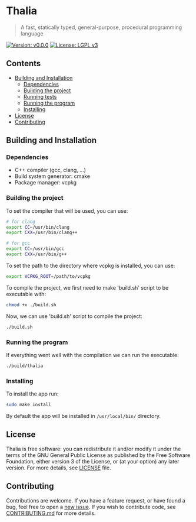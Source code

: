 # Thalia
> A fast, statically typed, general-purpose, procedural programming language

[![Version: v0.0.0](https://img.shields.io/badge/version-v0.0.0-red)](https://github.com/thalia-lang/thalia/blob/master/README.md)
[![License: LGPL v3](https://img.shields.io/badge/License-LGPL%20v3-blue.svg)](http://www.gnu.org/licenses/lgpl-3.0)

## Contents
- [Building and Installation](#building-and-installation)
  - [Dependencies](#dependencies)
  - [Building the project](#building-the-project)
  - [Running tests](#running-tests)
  - [Running the program](#running-the-program)
  - [Installing](#installing)
- [License](#license)
- [Contributing](#contributing)

## Building and Installation

### Dependencies
- C++ compiler (gcc, clang, ...)
- Build system generator: cmake
- Package manager: vcpkg 

### Building the project
To set the compiler that will be used, you can use:
```sh
# for clang
export CC=/usr/bin/clang
export CXX=/usr/bin/clang++

# for gcc
export CC=/usr/bin/gcc
export CXX=/usr/bin/g++
```

To set the path to the directory where vcpkg is installed, you can use:
```sh
export VCPKG_ROOT=/path/to/vcpkg
```

To compile the project, we first need to make 'build.sh' script to be executable with:
```sh
chmod +x ./build.sh
```

Now, we can use 'build.sh' script to compile the project:
```sh
./build.sh
```

### Running the program
If everything went well with the compilation we can run the executable:
```sh
./build/thalia
```

### Installing
To install the app run:
```sh
sudo make install
```
By default the app will be installed in `/usr/local/bin/` directory.

## License
Thalia is free software: you can redistribute it and/or modify it under the terms of the GNU General Public License as published by the Free Software Foundation, either version 3 of the License, or (at your option) any later version.
For more details, see [LICENSE](https://github.com/thalia-lang/thalia/blob/master/LICENSE) file.

## Contributing
Contributions are welcome.
If you have a feature request, or have found a bug, feel free to open a [new issue](https://github.com/thalia-lang/thalia/issues/new).
If you wish to contribute code, see [CONTRIBUTING.md](https://github.com/thalia-lang/thalia/blob/master/CONTRIBUTING.md) for more details.

